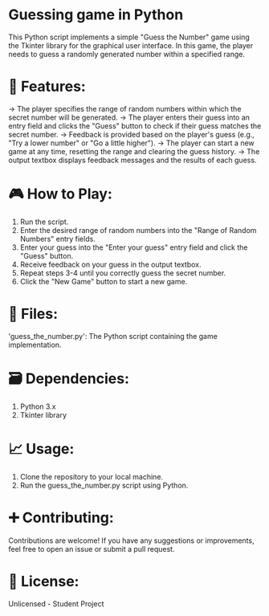 # Guessing game in Python
This Python script implements a simple "Guess the Number" game using the Tkinter library for the graphical user interface. In this game, the player needs to guess a randomly generated number within a specified range.

# 🚀 Features:

-> The player specifies the range of random numbers within which the secret number will be generated.
-> The player enters their guess into an entry field and clicks the "Guess" button to check if their guess matches the secret number.
-> Feedback is provided based on the player's guess (e.g., "Try a lower number" or "Go a little higher").
-> The player can start a new game at any time, resetting the range and clearing the guess history.
-> The output textbox displays feedback messages and the results of each guess.

# 🎮 How to Play:

1. Run the script.
2. Enter the desired range of random numbers into the "Range of Random Numbers" entry fields.
3. Enter your guess into the "Enter your guess" entry field and click the "Guess" button.
4. Receive feedback on your guess in the output textbox.
5. Repeat steps 3-4 until you correctly guess the secret number.
6. Click the "New Game" button to start a new game.

# 📁 Files:

'guess_the_number.py': The Python script containing the game implementation.

# 🗃️ Dependencies:

1. Python 3.x
2. Tkinter library

# 📈 Usage:

1. Clone the repository to your local machine.
2. Run the guess_the_number.py script using Python.

# ➕ Contributing:

Contributions are welcome! If you have any suggestions or improvements, feel free to open an issue or submit a pull request.

# 🪪 License:

Unlicensed - Student Project

